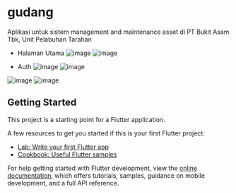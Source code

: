 # gudang

Aplikasi untuk sistem management and maintenance asset di PT Bukit Asam Tbk, Unit Pelabuhan Tarahan

- Halaman Utama
![image](https://user-images.githubusercontent.com/83405871/216774834-2e222a39-0e05-4b6b-929a-4d474ff87d65.png)
![image](https://user-images.githubusercontent.com/83405871/216774840-564500d6-b8ea-4525-9b8c-e974660ec374.png)

- Auth
![image](https://user-images.githubusercontent.com/83405871/216774897-f6dbba8d-5795-45e7-82f5-330d71e32ab1.png)
![image](https://user-images.githubusercontent.com/83405871/216774900-d7361754-5417-4866-9f65-e230b11cf3cc.png)

![image](https://user-images.githubusercontent.com/83405871/216774877-23441dda-670a-4356-9ba4-6f80b4c335d7.png)
![image](https://user-images.githubusercontent.com/83405871/216774884-910a327a-e628-4e3b-8f9f-3f28411fcff9.png)

## Getting Started

This project is a starting point for a Flutter application.

A few resources to get you started if this is your first Flutter project:

- [Lab: Write your first Flutter app](https://docs.flutter.dev/get-started/codelab)
- [Cookbook: Useful Flutter samples](https://docs.flutter.dev/cookbook)

For help getting started with Flutter development, view the
[online documentation](https://docs.flutter.dev/), which offers tutorials,
samples, guidance on mobile development, and a full API reference.

